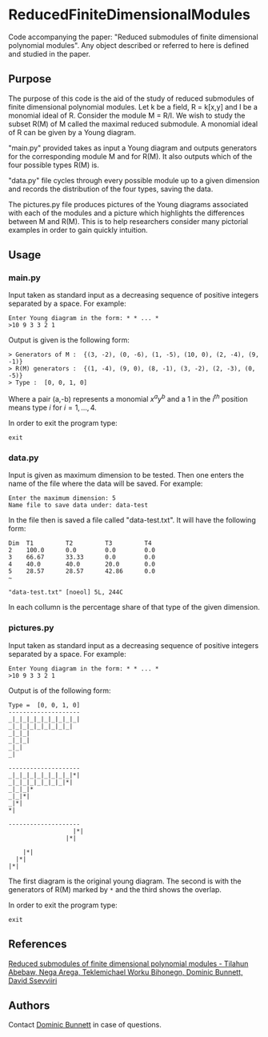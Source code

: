 # ReducedFiniteDimensionalModules

Code accompanying the paper: "Reduced submodules of finite dimensional polynomial modules".
Any object described or referred to here is defined and studied in the paper.

## Purpose
The purpose of this code is the aid of the study of reduced submodules of finite dimensional
polynomial modules. Let k be a field, R = k[x,y] and I be a monomial ideal of R. Consider
the module M = R/I. We wish to study the subset R(M) of M called the maximal reduced
submodule. A monomial ideal of R can be given by a Young diagram.

"main.py" provided takes as input a Young diagram and outputs generators for the
corresponding module M and for R(M). It also outputs which of the four possible types R(M)
is.

"data.py" file cycles through every possible module up to a given dimension and records the
distribution of the four types, saving the data.

The pictures.py file produces pictures of the Young diagrams associated with each of the
modules and a picture which highlights the differences between M and R(M). This is to help
researchers consider many pictorial examples in order to gain quickly intuition.

## Usage
### main.py
Input taken as standard input as a decreasing sequence of positive integers separated by a
space. For example:
```
Enter Young diagram in the form: * * ... *
>10 9 3 3 2 1
```
Output is given is the following form:
```
> Generators of M :  {(3, -2), (0, -6), (1, -5), (10, 0), (2, -4), (9, -1)}
> R(M) generators :  {(1, -4), (9, 0), (8, -1), (3, -2), (2, -3), (0, -5)}
> Type :  [0, 0, 1, 0]
```
Where a pair (a,-b) represents a monomial $x^ay^b$ and a 1 in the $i^{th}$ position means
type $i$ for $i = 1,...,4$.

In order to exit the program type:
```
exit
```

### data.py
Input is given as maximum dimension to be tested. Then one enters the name of the file
where the data will be saved. For example:
```
Enter the maximum dimension: 5   
Name file to save data under: data-test
```
In the file then is saved a file called "data-test.txt". It will have the following form:
```
Dim  T1         T2         T3         T4
2    100.0      0.0        0.0        0.0
3    66.67      33.33      0.0        0.0
4    40.0       40.0       20.0       0.0
5    28.57      28.57      42.86      0.0
~                                                                                                                                                             

"data-test.txt" [noeol] 5L, 244C
```
In each collumn is the percentage share of that type of the given dimension.

### pictures.py
Input taken as standard input as a decreasing sequence of positive integers separated by a
space. For example:
```
Enter Young diagram in the form: * * ... *
>10 9 3 3 2 1
```
Output is of the following form:
```
Type =  [0, 0, 1, 0]
--------------------
_|_|_|_|_|_|_|_|_|_|  
_|_|_|_|_|_|_|_|_|  
_|_|_|  
_|_|_|  
_|_|  
_|  

--------------------
_|_|_|_|_|_|_|_|_|*|
_|_|_|_|_|_|_|_|*|
_|_|_|*
_|_|*|
_|*|
*|

--------------------
                  |*|
                |*|

    |*|
  |*|
|*|
```
The first diagram is the original young diagram. The second is with the generators of R(M)
marked by ```*``` and the third shows the overlap.

In order to exit the program type:
```
exit
```

## References
[Reduced submodules of finite dimensional polynomial modules - Tilahun Abebaw, Nega Arega, Teklemichael Worku Bihonegn, Dominic Bunnett, David Ssevviiri]()

## Authors
Contact [Dominic Bunnett](https://sites.google.com/view/bunnett/) in case of questions.
